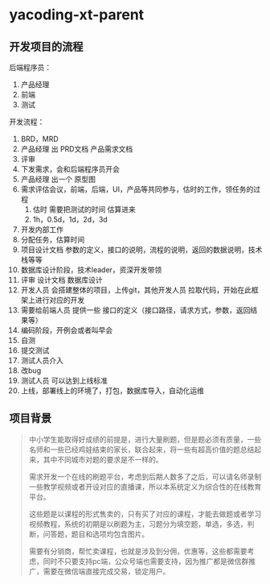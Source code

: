 # yacoding-xt-parent
##  开发项目的流程

后端程序员：

1. 产品经理
2. 前端
3. 测试

开发流程：

1. BRD，MRD
2. 产品经理 出 PRD文档 产品需求文档
3. 评审
4. 下发需求，会和后端程序员开会
5. 产品经理 出一个 原型图
6. 需求评估会议，前端，后端，UI，产品等共同参与，估时的工作，领任务的过程
   1. 估时 需要把测试的时间 估算进来
   2. 1h，0.5d，1d，2d，3d
7. 开发内部工作
8. 分配任务，估算时间
9. 项目设计文档  参数的定义，接口的说明，流程的说明，返回的数据说明，技术栈等等
10. 数据库设计阶段，技术leader，资深开发带领
11. 评审 设计文档 数据库设计
12. 开发人员 会搭建整体的项目，上传git，其他开发人员 拉取代码，开始在此框架上进行对应的开发
13. 需要给前端人员 提供一些 接口的定义（接口路径，请求方式，参数，返回结果等）
14. 编码阶段，开例会或者叫早会
15. 自测
16. 提交测试
17. 测试人员介入
18. 改bug
19. 测试人员 可以达到上线标准
20. 上线，部署线上的环境了，打包，数据库导入，自动化运维

## 项目背景

> 中小学生能取得好成绩的前提是，进行大量刷题，但是题必须有质量，一些名师和一些已经鸡娃结束的家长，联合起来，将一些有超高价值的题总结起来，其中不同城市对题的要求是不一样的。
>
> 需求开发一个在线的刷题平台，考虑到后期人数多了之后，可以请名师录制一些教学视频或者开设对应的直播课，所以本系统定义为综合性的在线教育平台。
>
> 这些题是以课程的形式售卖的，只有买了对应的课程，才能去做题或者学习视频教程，系统的初期是以刷题为主，习题分为填空题，单选，多选，判断，问答题，题目和选项均包含图片。
>
> 需要有分销商，帮忙卖课程，也就是涉及到分佣，优惠等，这些都需要考虑，同时不只要支持pc端，公众号端也需要支持，因为推广都是微信群推广，需要在微信端直接完成交易，锁定用户。
